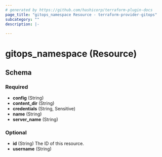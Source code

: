 ```yaml
---
# generated by https://github.com/hashicorp/terraform-plugin-docs
page_title: "gitops_namespace Resource - terraform-provider-gitops"
subcategory: ""
description: |-
  
---
```


# gitops_namespace (Resource)





<!-- schema generated by tfplugindocs -->
## Schema

### Required

- **config** (String)
- **content_dir** (String)
- **credentials** (String, Sensitive)
- **name** (String)
- **server_name** (String)

### Optional

- **id** (String) The ID of this resource.
- **username** (String)


